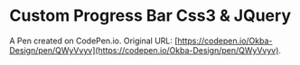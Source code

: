 # Custom Progress Bar Css3 & JQuery

A Pen created on CodePen.io. Original URL: [https://codepen.io/Okba-Design/pen/QWyVvyv](https://codepen.io/Okba-Design/pen/QWyVvyv).

